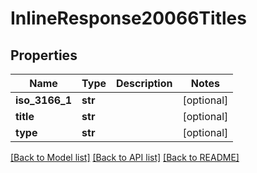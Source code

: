 # InlineResponse20066Titles

## Properties
Name | Type | Description | Notes
------------ | ------------- | ------------- | -------------
**iso_3166_1** | **str** |  | [optional] 
**title** | **str** |  | [optional] 
**type** | **str** |  | [optional] 

[[Back to Model list]](../README.md#documentation-for-models) [[Back to API list]](../README.md#documentation-for-api-endpoints) [[Back to README]](../README.md)


